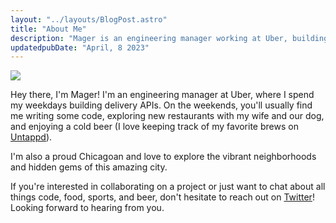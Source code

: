 ```yaml
---
layout: "../layouts/BlogPost.astro"
title: "About Me"
description: "Mager is an engineering manager working at Uber, building delivery APIs."
updatedpubDate: "April, 8 2023"
---
```


![](/images/mager-hot-doug.jpg)

Hey there, I'm Mager! I'm an engineering manager at Uber, where I spend my weekdays building delivery APIs. On the weekends, you'll usually find me writing some code, exploring new restaurants with my wife and our dog, and enjoying a cold beer (I love keeping track of my favorite brews on [Untappd](https://untappd.com/user/mager)).

I'm also a proud Chicagoan and love to explore the vibrant neighborhoods and hidden gems of this amazing city.

If you're interested in collaborating on a project or just want to chat about all things code, food, sports, and beer, don't hesitate to reach out on [Twitter](https://twitter.com/mager)! Looking forward to hearing from you.
